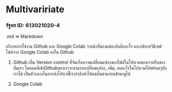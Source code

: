 # Multivaririate

### รัฐพร ID: 613021020-4

.md => Markdown

อะิบายการใช้งาน Github และ Google Colab ว่าหน้าที่ของแต่ละอันคืออะไร และอธิบายวิธีเซฟไฟล์จาก Google Colab ลงใน Github

1. Github เป็น Version control ที่จัดเก็บความเปลี่ยนแปลงของไฟล์ในโปรเจคของเราหรือของทีมเรา โดยคนที่เข้าGithubของเราจะสามารถเปลี่ยนแปลง, เพิ่ม, ลบอะไรในโปรเจคไปพร้อมๆกับเราได้ เป็นตัวกลางในการส่งโปรเจคืั้เรากำลังทำให้คนอื่นสามารถเข้ามาดูได้ 

2. Google Colab
